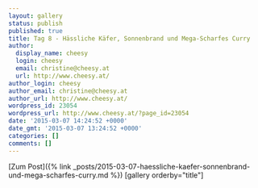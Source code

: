 ```yaml
---
layout: gallery
status: publish
published: true
title: Tag 8 - Hässliche Käfer, Sonnenbrand und Mega-Scharfes Curry
author:
  display_name: cheesy
  login: cheesy
  email: christine@cheesy.at
  url: http://www.cheesy.at/
author_login: cheesy
author_email: christine@cheesy.at
author_url: http://www.cheesy.at/
wordpress_id: 23054
wordpress_url: http://www.cheesy.at/?page_id=23054
date: '2015-03-07 14:24:52 +0000'
date_gmt: '2015-03-07 13:24:52 +0000'
categories: []
comments: []
---
```


[Zum Post]({% link _posts/2015-03-07-haessliche-kaefer-sonnenbrand-und-mega-scharfes-curry.md %})
[gallery orderby="title"]
